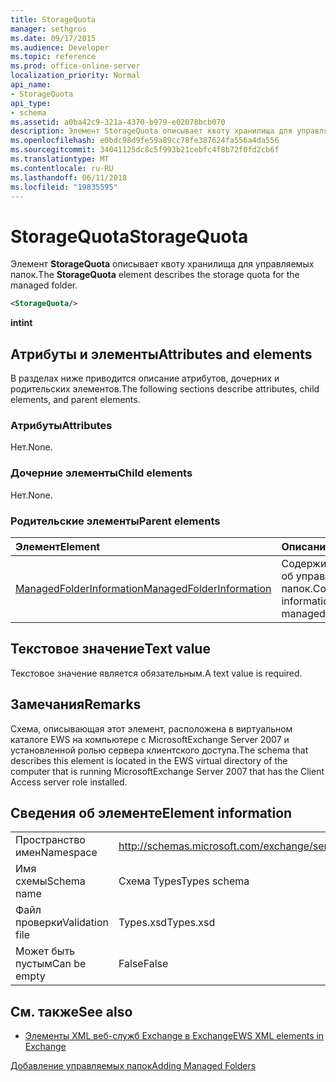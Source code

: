 ```yaml
---
title: StorageQuota
manager: sethgros
ms.date: 09/17/2015
ms.audience: Developer
ms.topic: reference
ms.prod: office-online-server
localization_priority: Normal
api_name:
- StorageQuota
api_type:
- schema
ms.assetid: a0ba42c9-321a-4370-b979-e02078bcb070
description: Элемент StorageQuota описывает квоту хранилища для управляемых папок.
ms.openlocfilehash: e0bdc98d9fe59a89cc78fe387624fa556a4da556
ms.sourcegitcommit: 34041125dc8c5f993b21cebfc4f8b72f0fd2cb6f
ms.translationtype: MT
ms.contentlocale: ru-RU
ms.lasthandoff: 06/11/2018
ms.locfileid: "19835595"
---
```

# <a name="storagequota"></a><span data-ttu-id="1ecf3-103">StorageQuota</span><span class="sxs-lookup"><span data-stu-id="1ecf3-103">StorageQuota</span></span>

<span data-ttu-id="1ecf3-104">Элемент **StorageQuota** описывает квоту хранилища для управляемых папок.</span><span class="sxs-lookup"><span data-stu-id="1ecf3-104">The **StorageQuota** element describes the storage quota for the managed folder.</span></span> 
  
```xml
<StorageQuota/>
```

 <span data-ttu-id="1ecf3-105">**int**</span><span class="sxs-lookup"><span data-stu-id="1ecf3-105">**int**</span></span>
## <a name="attributes-and-elements"></a><span data-ttu-id="1ecf3-106">Атрибуты и элементы</span><span class="sxs-lookup"><span data-stu-id="1ecf3-106">Attributes and elements</span></span>

<span data-ttu-id="1ecf3-107">В разделах ниже приводится описание атрибутов, дочерних и родительских элементов.</span><span class="sxs-lookup"><span data-stu-id="1ecf3-107">The following sections describe attributes, child elements, and parent elements.</span></span>
  
### <a name="attributes"></a><span data-ttu-id="1ecf3-108">Атрибуты</span><span class="sxs-lookup"><span data-stu-id="1ecf3-108">Attributes</span></span>

<span data-ttu-id="1ecf3-109">Нет.</span><span class="sxs-lookup"><span data-stu-id="1ecf3-109">None.</span></span>
  
### <a name="child-elements"></a><span data-ttu-id="1ecf3-110">Дочерние элементы</span><span class="sxs-lookup"><span data-stu-id="1ecf3-110">Child elements</span></span>

<span data-ttu-id="1ecf3-111">Нет.</span><span class="sxs-lookup"><span data-stu-id="1ecf3-111">None.</span></span>
  
### <a name="parent-elements"></a><span data-ttu-id="1ecf3-112">Родительские элементы</span><span class="sxs-lookup"><span data-stu-id="1ecf3-112">Parent elements</span></span>

|<span data-ttu-id="1ecf3-113">**Элемент**</span><span class="sxs-lookup"><span data-stu-id="1ecf3-113">**Element**</span></span>|<span data-ttu-id="1ecf3-114">**Описание**</span><span class="sxs-lookup"><span data-stu-id="1ecf3-114">**Description**</span></span>|
|:-----|:-----|
|[<span data-ttu-id="1ecf3-115">ManagedFolderInformation</span><span class="sxs-lookup"><span data-stu-id="1ecf3-115">ManagedFolderInformation</span></span>](managedfolderinformation.md) <br/> |<span data-ttu-id="1ecf3-116">Содержит сведения об управляемых папок.</span><span class="sxs-lookup"><span data-stu-id="1ecf3-116">Contains information about a managed folder.</span></span>  <br/> |
   
## <a name="text-value"></a><span data-ttu-id="1ecf3-117">Текстовое значение</span><span class="sxs-lookup"><span data-stu-id="1ecf3-117">Text value</span></span>

<span data-ttu-id="1ecf3-118">Текстовое значение является обязательным.</span><span class="sxs-lookup"><span data-stu-id="1ecf3-118">A text value is required.</span></span>
  
## <a name="remarks"></a><span data-ttu-id="1ecf3-119">Замечания</span><span class="sxs-lookup"><span data-stu-id="1ecf3-119">Remarks</span></span>

<span data-ttu-id="1ecf3-120">Схема, описывающая этот элемент, расположена в виртуальном каталоге EWS на компьютере с MicrosoftExchange Server 2007 и установленной ролью сервера клиентского доступа.</span><span class="sxs-lookup"><span data-stu-id="1ecf3-120">The schema that describes this element is located in the EWS virtual directory of the computer that is running MicrosoftExchange Server 2007 that has the Client Access server role installed.</span></span>
  
## <a name="element-information"></a><span data-ttu-id="1ecf3-121">Сведения об элементе</span><span class="sxs-lookup"><span data-stu-id="1ecf3-121">Element information</span></span>

|||
|:-----|:-----|
|<span data-ttu-id="1ecf3-122">Пространство имен</span><span class="sxs-lookup"><span data-stu-id="1ecf3-122">Namespace</span></span>  <br/> |http://schemas.microsoft.com/exchange/services/2006/types  <br/> |
|<span data-ttu-id="1ecf3-123">Имя схемы</span><span class="sxs-lookup"><span data-stu-id="1ecf3-123">Schema name</span></span>  <br/> |<span data-ttu-id="1ecf3-124">Схема Types</span><span class="sxs-lookup"><span data-stu-id="1ecf3-124">Types schema</span></span>  <br/> |
|<span data-ttu-id="1ecf3-125">Файл проверки</span><span class="sxs-lookup"><span data-stu-id="1ecf3-125">Validation file</span></span>  <br/> |<span data-ttu-id="1ecf3-126">Types.xsd</span><span class="sxs-lookup"><span data-stu-id="1ecf3-126">Types.xsd</span></span>  <br/> |
|<span data-ttu-id="1ecf3-127">Может быть пустым</span><span class="sxs-lookup"><span data-stu-id="1ecf3-127">Can be empty</span></span>  <br/> |<span data-ttu-id="1ecf3-128">False</span><span class="sxs-lookup"><span data-stu-id="1ecf3-128">False</span></span>  <br/> |
   
## <a name="see-also"></a><span data-ttu-id="1ecf3-129">См. также</span><span class="sxs-lookup"><span data-stu-id="1ecf3-129">See also</span></span>



- [<span data-ttu-id="1ecf3-130">Элементы XML веб-служб Exchange в Exchange</span><span class="sxs-lookup"><span data-stu-id="1ecf3-130">EWS XML elements in Exchange</span></span>](ews-xml-elements-in-exchange.md)


[<span data-ttu-id="1ecf3-131">Добавление управляемых папок</span><span class="sxs-lookup"><span data-stu-id="1ecf3-131">Adding Managed Folders</span></span>](http://msdn.microsoft.com/library/846658c6-7043-40fb-8439-19f97c2a967f%28Office.15%29.aspx)

